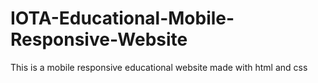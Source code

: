 # IOTA-Educational-Mobile-Responsive-Website
This is a mobile responsive educational website made with html and css
